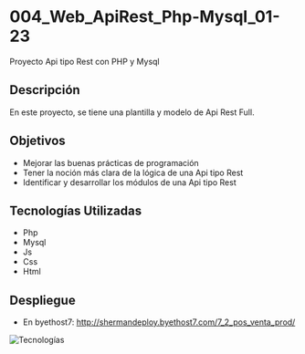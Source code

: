 # 004_Web_ApiRest_Php-Mysql_01-23
Proyecto Api tipo Rest con PHP y Mysql
## Descripción
En este proyecto, se tiene una plantilla y modelo de Api Rest Full.

## Objetivos
- Mejorar las buenas prácticas de programación
- Tener la noción más clara de la lógica de una Api tipo Rest
- Identificar y desarrollar los módulos de una Api tipo Rest

## Tecnologías Utilizadas
- Php
- Mysql
- Js
- Css
- Html

## Despliegue
- En byethost7: http://shermandeploy.byethost7.com/7_2_pos_venta_prod/


![Tecnologías](https://shareurcodes.com/photos//rest-api.jpg)
